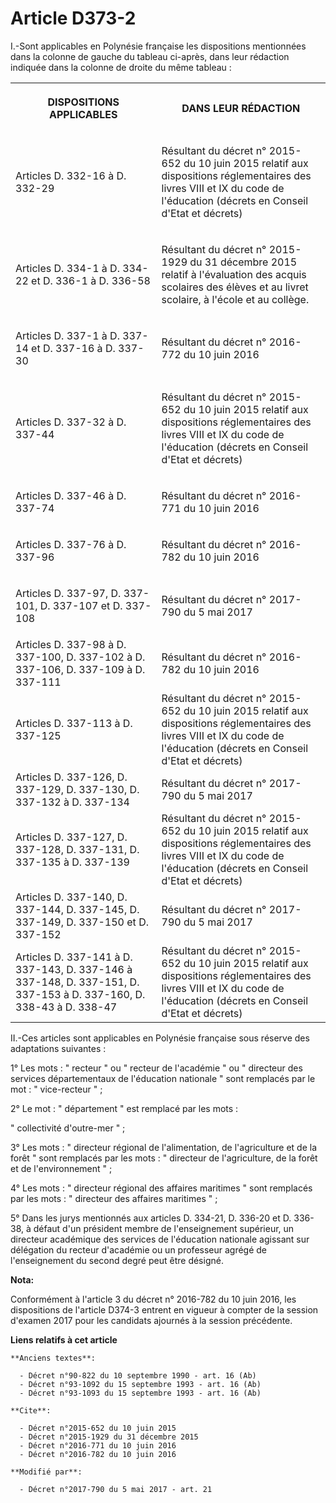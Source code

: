 # Article D373-2

I.-Sont applicables en Polynésie française les dispositions mentionnées dans la colonne de gauche du tableau ci-après, dans
leur rédaction indiquée dans la colonne de droite du même tableau :

<table>
  <tbody>
    <tr>
      <th>

DISPOSITIONS APPLICABLES</th>
      <th>

DANS LEUR RÉDACTION</th>
    </tr>
    <tr>
      <td align="left">

Articles D. 332-16 à D. 332-29</td>
      <td align="left">

Résultant du décret n° 2015-652 du 10 juin 2015 relatif aux dispositions réglementaires des livres VIII et IX du code de
l'éducation (décrets en Conseil d'Etat et décrets)</td>
    </tr>
    <tr>
      <td align="left">

Articles D. 334-1 à D. 334-22 et D. 336-1 à D. 336-58</td>
      <td align="left">

Résultant du décret n° 2015-1929 du 31 décembre 2015 relatif à l'évaluation des acquis scolaires des élèves et au livret
scolaire, à l'école et au collège.</td>
    </tr>
    <tr>
      <td align="left">

Articles D. 337-1 à D. 337-14 et D. 337-16 à D. 337-30</td>
      <td align="left">

Résultant du décret n° 2016-772 du 10 juin 2016</td>
    </tr>
    <tr>
      <td align="left">

Articles D. 337-32 à D. 337-44</td>
      <td align="left">

Résultant du décret n° 2015-652 du 10 juin 2015 relatif aux dispositions réglementaires des livres VIII et IX du code de
l'éducation (décrets en Conseil d'Etat et décrets)</td>
    </tr>
    <tr>
      <td align="left">

Articles D. 337-46 à D. 337-74</td>
      <td align="left">

Résultant du décret n° 2016-771 du 10 juin 2016
</td>
    </tr>
    <tr>
      <td>

Articles D. 337-76 à D. 337-96

</td>
      <td>Résultant du décret n° 2016-782 du 10 juin 2016</td>
    </tr>
    <tr>
      <td align="left">

Articles D. 337-97, D. 337-101, D. 337-107 et D. 337-108</td>
      <td align="left">

Résultant du décret n° 2017-790 du 5 mai 2017</td>
    </tr>
    <tr>
      <td align="left">Articles D. 337-98 à D. 337-100, D. 337-102 à D. 337-106, D. 337-109 à D. 337-111</td>
      <td align="left">Résultant du décret n° 2016-782 du 10 juin 2016</td>
    </tr>
    <tr>
      <td align="left">Articles D. 337-113 à D. 337-125</td>
      <td align="left">Résultant du décret n° 2015-652 du 10 juin 2015 relatif aux dispositions réglementaires des livres
VIII et IX du code de l'éducation (décrets en Conseil d'Etat et décrets)</td>
    </tr>
    <tr>
      <td align="left">Articles D. 337-126, D. 337-129, D. 337-130, D. 337-132 à D. 337-134</td>
      <td align="left">Résultant du décret n° 2017-790 du 5 mai 2017</td>
    </tr>
    <tr>
      <td align="left">

Articles D. 337-127, D. 337-128, D. 337-131, D. 337-135 à D. 337-139</td>
      <td align="left">Résultant du décret n° 2015-652 du 10 juin 2015 relatif aux dispositions réglementaires des livres
VIII et IX du code de l'éducation (décrets en Conseil d'Etat et décrets)</td>
    </tr>
    <tr>
      <td align="left">Articles D. 337-140, D. 337-144, D. 337-145, D. 337-149, D. 337-150 et D. 337-152</td>
      <td align="left">

Résultant du décret n° 2017-790 du 5 mai 2017</td>
    </tr>
    <tr>
      <td align="left">Articles D. 337-141 à D. 337-143, D. 337-146 à 337-148, D. 337-151, D. 337-153 à D. 337-160, D. 338-43
à D. 338-47</td>
      <td align="left">Résultant du décret n° 2015-652 du 10 juin 2015 relatif aux dispositions réglementaires des livres
VIII et IX du code de l'éducation (décrets en Conseil d'Etat et décrets)</td>
    </tr>
  </tbody>
</table>

II.-Ces articles sont applicables en Polynésie française sous réserve des adaptations suivantes :

1° Les mots : " recteur " ou " recteur de l'académie " ou " directeur des services départementaux de l'éducation nationale "
sont remplacés par le mot : " vice-recteur " ;

2° Le mot : " département " est remplacé par les mots :

" collectivité d'outre-mer " ;

3° Les mots : " directeur régional de l'alimentation, de l'agriculture et de la forêt " sont remplacés par les mots : "
directeur de l'agriculture, de la forêt et de l'environnement " ;

4° Les mots : " directeur régional des affaires maritimes " sont remplacés par les mots : " directeur des affaires maritimes
" ;

5° Dans les jurys mentionnés aux articles D. 334-21, D. 336-20 et D. 336-38, à défaut d'un président membre de l'enseignement
supérieur, un directeur académique des services de l'éducation nationale agissant sur délégation du recteur d'académie ou un
professeur agrégé de l'enseignement du second degré peut être désigné.

**Nota:**

Conformément à l'article 3 du décret n° 2016-782 du 10 juin 2016, les dispositions de l'article D374-3 entrent en vigueur à
compter de la session d'examen 2017 pour les candidats ajournés à la session précédente.

**Liens relatifs à cet article**

	**Anciens textes**:

	  - Décret n°90-822 du 10 septembre 1990 - art. 16 (Ab)
	  - Décret n°93-1092 du 15 septembre 1993 - art. 16 (Ab)
	  - Décret n°93-1093 du 15 septembre 1993 - art. 16 (Ab)

	**Cite**:

	  - Décret n°2015-652 du 10 juin 2015
	  - Décret n°2015-1929 du 31 décembre 2015
	  - Décret n°2016-771 du 10 juin 2016
	  - Décret n°2016-782 du 10 juin 2016

	**Modifié par**:

	  - Décret n°2017-790 du 5 mai 2017 - art. 21
